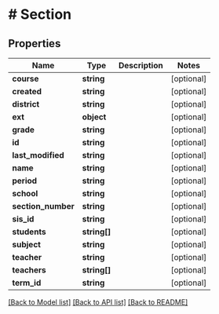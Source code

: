 # # Section

## Properties

Name | Type | Description | Notes
------------ | ------------- | ------------- | -------------
**course** | **string** |  | [optional]
**created** | **string** |  | [optional]
**district** | **string** |  | [optional]
**ext** | **object** |  | [optional]
**grade** | **string** |  | [optional]
**id** | **string** |  | [optional]
**last_modified** | **string** |  | [optional]
**name** | **string** |  | [optional]
**period** | **string** |  | [optional]
**school** | **string** |  | [optional]
**section_number** | **string** |  | [optional]
**sis_id** | **string** |  | [optional]
**students** | **string[]** |  | [optional]
**subject** | **string** |  | [optional]
**teacher** | **string** |  | [optional]
**teachers** | **string[]** |  | [optional]
**term_id** | **string** |  | [optional]

[[Back to Model list]](../../README.md#models) [[Back to API list]](../../README.md#endpoints) [[Back to README]](../../README.md)
